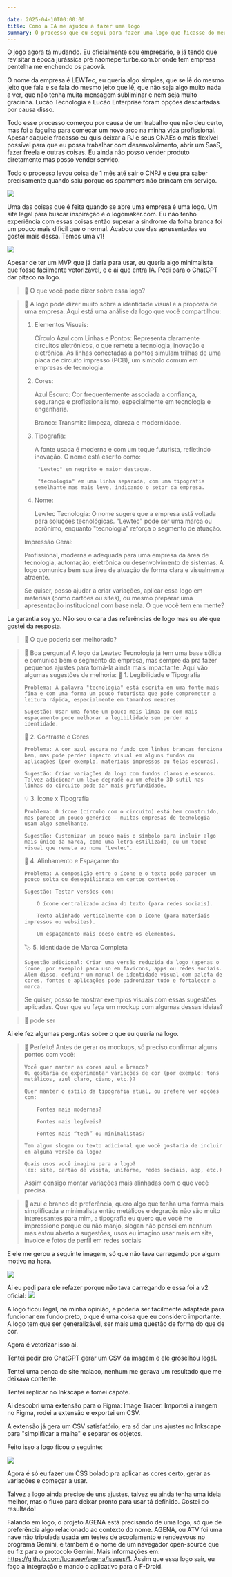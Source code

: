 ```yaml
---

date: 2025-04-10T00:00:00
title: Como a IA me ajudou a fazer uma logo
summary: O processo que eu segui para fazer uma logo que ficasse do meu agrado
---
```


O jogo agora tá mudando. Eu oficialmente sou empresário, e já tendo que revisitar
a época jurássica pré naomeperturbe.com.br onde tem empresa pentelha me enchendo
os pacová.

O nome da empresa é LEWTec, eu queria algo simples, que se lê do mesmo jeito que
fala e se fala do mesmo jeito que lê, que não seja algo muito nada a ver, que não
tenha muita mensagem subliminar e nem seja muito gracinha. Lucão Tecnologia e Lucão
Enterprise foram opções descartadas por causa disso.

Todo esse processo começou por causa de um trabalho que não deu certo, mas foi a
fagulha para começar um novo arco na minha vida profissional. Apesar daquele fracasso
eu quis deixar a PJ e seus CNAEs o mais flexível possível para que eu possa trabalhar
com desenvolvimento, abrir um SaaS, fazer freela e outras coisas. Eu ainda não posso
vender produto diretamente mas posso vender serviço.

Todo o processo levou coisa de 1 mês até sair o CNPJ e deu pra saber precisamente quando
saiu porque os spammers não brincam em serviço.

![](vamopracima.jpg)

Uma das coisas que é feita quando se abre uma empresa é uma logo. Um site legal para
buscar inspiração é o logomaker.com. Eu não tenho experiência com essas coisas então
superar a sindrome da folha branca foi um pouco mais difícil que o normal. Acabou que
das apresentadas eu gostei mais dessa. Temos uma v1!

![](logo_v1.jpg)

Apesar de ter um MVP que já daria para usar, eu queria algo minimalista que fosse facilmente
vetorizável, e é ai que entra IA. Pedi para o ChatGPT dar pitaco na logo.

> 👨 O que você pode dizer sobre essa logo?

> 🤖 A logo pode dizer muito sobre a identidade visual e a proposta de uma empresa. Aqui está uma análise da logo que você compartilhou:
> 1. Elementos Visuais:
> 
>     Círculo Azul com Linhas e Pontos:
>     Representa claramente circuitos eletrônicos, o que remete a tecnologia, inovação e eletrônica. As linhas conectadas a pontos simulam trilhas de uma placa de circuito impresso (PCB), um símbolo comum em empresas de tecnologia.
> 
> 2. Cores:
> 
>     Azul Escuro:
>     Cor frequentemente associada a confiança, segurança e profissionalismo, especialmente em tecnologia e engenharia.
> 
>     Branco:
>     Transmite limpeza, clareza e modernidade.
> 
> 3. Tipografia:
> 
>     A fonte usada é moderna e com um toque futurista, refletindo inovação. O nome está escrito como:
> 
>         "Lewtec" em negrito e maior destaque.
> 
>         "tecnologia" em uma linha separada, com uma tipografia semelhante mas mais leve, indicando o setor da empresa.
> 
> 4. Nome:
> 
>     Lewtec Tecnologia:
>     O nome sugere que a empresa está voltada para soluções tecnológicas. "Lewtec" pode ser uma marca ou acrônimo, enquanto "tecnologia" reforça o segmento de atuação.
> 
> Impressão Geral:
> 
> Profissional, moderna e adequada para uma empresa da área de tecnologia, automação, eletrônica ou desenvolvimento de sistemas. A logo comunica bem sua área de atuação de forma clara e visualmente atraente.
> 
> Se quiser, posso ajudar a criar variações, aplicar essa logo em materiais (como cartões ou sites), ou mesmo preparar uma apresentação institucional com base nela. O que você tem em mente?

La garantia soy yo. Não sou o cara das referências de logo mas eu até que gostei da resposta.

> 👨 O que poderia ser melhorado?

> 🤖 Boa pergunta! A logo da Lewtec Tecnologia já tem uma base sólida e comunica bem o segmento da empresa, mas sempre dá pra fazer pequenos ajustes para torná-la ainda mais impactante. Aqui vão algumas sugestões de melhoria:
> 🔧 1. Legibilidade e Tipografia
> 
>     Problema: A palavra "tecnologia" está escrita em uma fonte mais fina e com uma forma um pouco futurista que pode comprometer a leitura rápida, especialmente em tamanhos menores.
> 
>     Sugestão: Usar uma fonte um pouco mais limpa ou com mais espaçamento pode melhorar a legibilidade sem perder a identidade.
> 
> 🎨 2. Contraste e Cores
> 
>     Problema: A cor azul escura no fundo com linhas brancas funciona bem, mas pode perder impacto visual em alguns fundos ou aplicações (por exemplo, materiais impressos ou telas escuras).
> 
>     Sugestão: Criar variações da logo com fundos claros e escuros. Talvez adicionar um leve degradê ou um efeito 3D sutil nas linhas do circuito pode dar mais profundidade.
> 
> 💡 3. Ícone x Tipografia
> 
>     Problema: O ícone (círculo com o circuito) está bem construído, mas parece um pouco genérico – muitas empresas de tecnologia usam algo semelhante.
> 
>     Sugestão: Customizar um pouco mais o símbolo para incluir algo mais único da marca, como uma letra estilizada, ou um toque visual que remeta ao nome "Lewtec".
> 
> 🧩 4. Alinhamento e Espaçamento
> 
>     Problema: A composição entre o ícone e o texto pode parecer um pouco solta ou desequilibrada em certos contextos.
> 
>     Sugestão: Testar versões com:
> 
>         O ícone centralizado acima do texto (para redes sociais).
> 
>         Texto alinhado verticalmente com o ícone (para materiais impressos ou websites).
> 
>         Um espaçamento mais coeso entre os elementos.
> 
> 🏷️ 5. Identidade de Marca Completa
> 
>     Sugestão adicional: Criar uma versão reduzida da logo (apenas o ícone, por exemplo) para uso em favicons, apps ou redes sociais. Além disso, definir um manual de identidade visual com paleta de cores, fontes e aplicações pode padronizar tudo e fortalecer a marca.
> 
> Se quiser, posso te mostrar exemplos visuais com essas sugestões aplicadas. Quer que eu faça um mockup com algumas dessas ideias?

> 👨 pode ser

Ai ele fez algumas perguntas sobre o que eu queria na logo.

> 🤖 Perfeito! Antes de gerar os mockups, só preciso confirmar alguns pontos com você:
> 
>     Você quer manter as cores azul e branco?
>     Ou gostaria de experimentar variações de cor (por exemplo: tons metálicos, azul claro, ciano, etc.)?
> 
>     Quer manter o estilo da tipografia atual, ou prefere ver opções com:
> 
>         Fontes mais modernas?
> 
>         Fontes mais legíveis?
> 
>         Fontes mais “tech” ou minimalistas?
> 
>     Tem algum slogan ou texto adicional que você gostaria de incluir em alguma versão da logo?
> 
>     Quais usos você imagina para a logo?
>     (ex: site, cartão de visita, uniforme, redes sociais, app, etc.)
> 
> Assim consigo montar variações mais alinhadas com o que você precisa.

> 👨 azul e branco de preferência, quero algo que tenha uma forma mais simplificada e minimalista então metálicos e degradês não são muito interessantes para mim, a tipografia eu quero que você me impressione porque eu não manjo, slogan não pensei em nenhum mas estou aberto a sugestões, usos eu imagino usar mais em site, invoice e fotos de perfil em redes sociais

E ele me gerou a seguinte imagem, só que não tava carregando por algum motivo na hora.

![](logo_v2rc1.png)

Ai eu pedi para ele refazer porque não tava carregando e essa foi a v2 oficial:
![](logo_v2.png)

A logo ficou legal, na minha opinião, e poderia ser facilmente adaptada para funcionar em fundo preto, o que é uma coisa que
eu considero importante. A logo tem que ser generalizável, ser mais uma questão de forma do que de cor.

Agora é vetorizar isso ai.

Tentei pedir pro ChatGPT gerar um CSV da imagem e ele groselhou legal.

Tentei uma penca de site malaco, nenhum me gerava um resultado que me deixava contente.

Tentei replicar no Inkscape e tomei capote.

Ai descobri uma extensão para o Figma: Image Tracer. Importei a imagem no Figma, rodei a extensão e exportei em CSV.

A extensão já gera um CSV satisfatório, era só dar uns ajustes no Inkscape para "simplificar a malha" e separar os objetos.

Feito isso a logo ficou o seguinte:

![](logo_full.svg)

Agora é só eu fazer um CSS bolado pra aplicar as cores certo, gerar as variações e começar a usar.

Talvez a logo ainda precise de uns ajustes, talvez eu ainda tenha uma ideia melhor, mas o fluxo para deixar pronto para
usar tá definido. Gostei do resultado!

Falando em logo, o projeto AGENA está precisando de uma logo, só que de preferência algo relacionado ao contexto do nome.
AGENA, ou ATV foi uma nave não tripulada usada em testes de acoplamento e rendezvous no programa Gemini, e também é o nome
de um navegador open-source que eu fiz para o protocolo Gemini. Mais informações em: https://github.com/lucasew/agena/issues/1.
Assim que essa logo sair, eu faço a integração e mando o aplicativo para o F-Droid.
